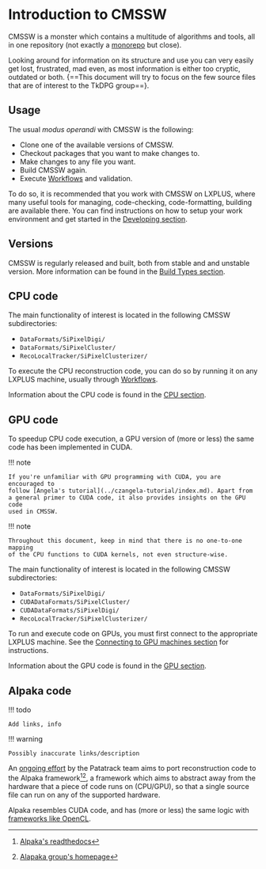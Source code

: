 # Introduction to CMSSW

CMSSW is a monster which contains a multitude of algorithms and tools,
all in one repository (not exactly a
[monorepo](https://en.wikipedia.org/wiki/Monorepo) but close).

Looking around for information on its structure and use you can very easily
get lost, frustrated, mad even, as most information is either too cryptic,
outdated or both. {==This document will try to focus on the few source files that
are of interest to the TkDPG group==}.

## Usage

The usual *modus operandi* with CMSSW is the following:

- Clone one of the available versions of CMSSW.
- Checkout packages that you want to make changes to.
- Make changes to any file you want.
- Build CMSSW again.
- Execute [Workflows](working-with-cmssw/workflows/overview.md) and validation.

To do so, it is recommended that you work with CMSSW on LXPLUS, where many 
useful tools for managing, code-checking, code-formatting, building are available there.
You can find instructions on how to setup your work environment and get started 
in the [Developing section](working-with-cmssw/software.md).

## Versions

CMSSW is regularly released and built, both from stable and and unstable version. 
More information can be found in the [Build Types section](build-types.md).

## CPU code

The main functionality of interest is located in the following CMSSW
subdirectories:

- `DataFormats/SiPixelDigi/`
- `DataFormats/SiPixelCluster/`
- `RecoLocalTracker/SiPixelClusterizer/`

To execute the CPU reconstruction code, you can do so by running it on
any LXPLUS machine, usually through [Workflows](working-with-cmssw/workflows/overview.md).

Information about the CPU code is found in the [CPU section](cpu/index.md).

## GPU code

To speedup CPU code execution, a GPU version of (more or less) the same code
has been implemented in CUDA. 

!!! note
	
	If you're unfamiliar with GPU programming with CUDA, you are encouraged to
	follow [Angela's tutorial](../czangela-tutorial/index.md). Apart from
	a general primer to CUDA code, it also provides	insights on the GPU code 
	used in CMSSW.

!!! note

	Throughout this document, keep in mind that there is no one-to-one mapping 
	of the CPU functions to CUDA kernels, not even structure-wise.
	
The main functionality of interest is located in the following CMSSW
subdirectories:

- `DataFormats/SiPixelDigi/`
- `CUDADataFormats/SiPixelCluster/`
- `CUDADataFormats/SiPixelDigi/`
- `RecoLocalTracker/SiPixelClusterizer/`

To run and execute code on GPUs, you must first connect to the appropriate
LXPLUS machine. See the [Connecting to GPU machines section](working-with-cmssw/gpu-machines.md) 
for instructions.

Information about the GPU code is found in the [GPU section](gpu/overview.md).

## Alpaka code

!!! todo

	Add links, info
	
!!! warning
	
	Possibly inaccurate links/description
	
An [ongoing effort](https://github.com/cms-patatrack/pixeltrack-standalone) by the
Patatrack team aims to port reconstruction code to the 
 Alpaka framework[^1][^2],
a framework which aims to abstract away from the hardware that a piece of code runs on (CPU/GPU), so
that a single source file can run on any of the supported hardware.

Alpaka resembles CUDA code, and has (more or less) the same logic with
[frameworks like OpenCL](https://alpaka.readthedocs.io/en/0.5.0/usage/intro.html#similar-projects).

[^1]: [Alpaka's readthedocs](https://alpaka.readthedocs.io/en/0.5.0/usage/intro.html)
[^2]: [Alapaka group's homepage](https://alpaka-group.github.io/alpaka/)

